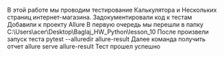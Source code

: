 В этой работе мы проводим тестирование Калькулятора и Нескольких страниц интернет-магазина.
Задокументировали код к тестам
Добавили к проекту Allure
В первую очередь мы перешли в папку C:\Users\acer\Desktop\Baglaj_HW_Python\lesson_10
После произвели запуск теста pytest --alluredir allure-result
Далее команда получить отчет allure serve allure-result
Тест прошел успешно